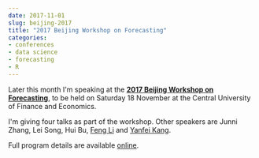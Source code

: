 ```yaml
---
date: 2017-11-01
slug: beijing-2017
title: "2017 Beijing Workshop on Forecasting"
categories:
- conferences
- data science
- forecasting
- R
---
```


Later this month I'm speaking at the [**2017 Beijing Workshop on Forecasting**](https://yanfei.site/bjwf/), to be held on Saturday 18 November at the Central University of Finance and Economics.

I'm giving four talks as part of the workshop. Other speakers are Junni Zhang, Lei Song, Hui Bu, [Feng Li](https://feng.li) and [Yanfei Kang](https://yanfei.site).

Full program details are available [online](https://yanfei.site/bjwf/).
